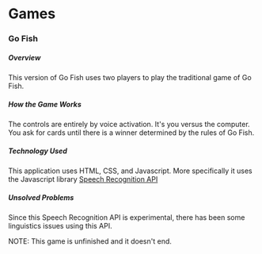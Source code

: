 # Games
### Go Fish
##### Overview
This version of Go Fish uses two players to play the traditional game of Go Fish.
##### How the Game Works
The controls are entirely by voice activation. It's you versus the computer. You ask for cards until there is a winner determined by the rules of Go Fish.
##### Technology Used
This application uses HTML, CSS, and Javascript. More specifically it uses the Javascript library [Speech Recognition API](https://developer.mozilla.org/en-US/docs/Web/API/SpeechRecognition)
##### Unsolved Problems
Since this Speech Recognition API is experimental, there has been some linguistics issues using this API.

NOTE: This game is unfinished and it doesn't end. 
